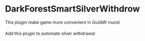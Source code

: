 # DarkForestSmartSilverWithdrow
This plugin make game more convenient in GuildW round


####
Add this plugin to automate silver withdrawal



